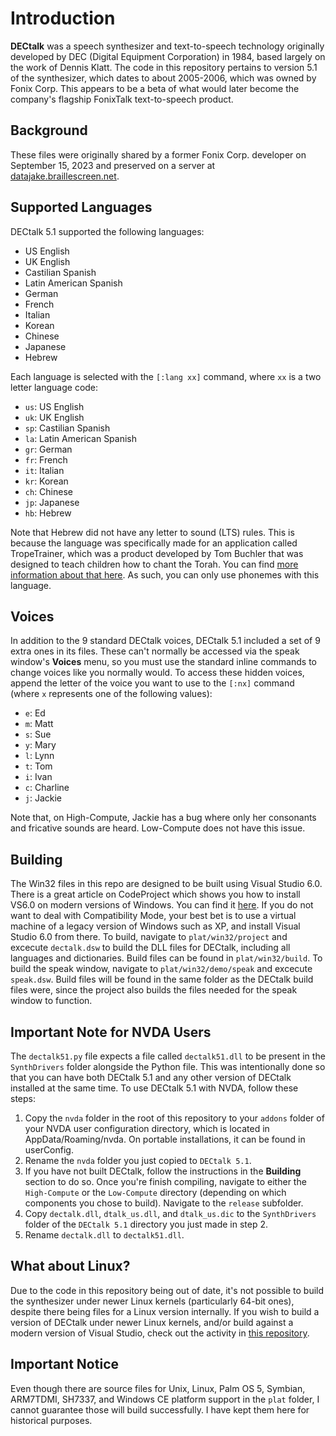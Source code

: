 # Introduction
**DECtalk** was a speech synthesizer and text-to-speech technology originally developed by DEC (Digital Equipment Corporation) in 1984, based largely on the work of Dennis Klatt.
The code in this repository pertains to version 5.1 of the synthesizer, which dates to about 2005-2006, which was owned by Fonix Corp. This appears to be a beta of what would later become the company's flagship FonixTalk text-to-speech product.
## Background
These files were originally shared by a former Fonix Corp. developer on September 15, 2023 and preserved on a server at [datajake.braillescreen.net](https://datajake.braillescreen.net/tts/DECtalk%20source%20code%20archive/).
## Supported Languages
DECtalk 5.1 supported the following languages:
* US English
* UK English
* Castilian Spanish
* Latin American Spanish
* German
* French
* Italian
* Korean
* Chinese
* Japanese
* Hebrew

Each language is selected with the `[:lang xx]` command, where `xx` is a two letter language code:
* `us`: US English
* `uk`: UK English
* `sp`: Castilian Spanish
* `la`: Latin American Spanish
* `gr`: German
* `fr`: French
* `it`: Italian
* `kr`: Korean
* `ch`: Chinese
* `jp`: Japanese
* `hb`: Hebrew

Note that Hebrew did not have any letter to sound (LTS) rules. This is because the language was specifically made for an application called TropeTrainer, which was a product developed by Tom Buchler that was designed to teach children how to chant the Torah. You can find [more information about that here](https://www.inverse.com/input/features/tropetrainer-thomas-buchler-torah-software). As such, you can only use phonemes with this language.
## Voices
In addition to the 9 standard DECtalk voices, DECtalk 5.1 included a set of 9 extra ones in its files.
These can't normally be accessed via the speak window's **Voices** menu, so you must use the standard inline commands to change voices like you normally would.
To access these hidden voices, append the letter of the voice you want to use to the `[:nx]` command (where `x` represents one of the following values):
* `e`: Ed
* `m`: Matt
* `s`: Sue
* `y`: Mary
* `l`: Lynn
* `t`: Tom
* `i`: Ivan
* `c`: Charline
* `j`: Jackie

Note that, on High-Compute, Jackie has a bug where only her consonants and fricative sounds are heard. Low-Compute does not have this issue.
## Building
The Win32 files in this repo are designed to be built using Visual Studio 6.0.
There is a great article on CodeProject which shows you how to install VS6.0 on modern versions of Windows. You can find it [here](https://www.codeproject.com/Articles/1191047/Install-Visual-Studio-on-Windows). If you do not want to deal with Compatibility Mode, your best bet is to use a virtual machine of a legacy version of Windows such as XP,  and install Visual Studio 6.0 from there.
To build, navigate to `plat/win32/project` and excecute `dectalk.dsw` to build the DLL files for DECtalk, including all languages and dictionaries.
Build files can be found in `plat/win32/build`.
To build the speak window, navigate to `plat/win32/demo/speak` and excecute `speak.dsw`. Build files will be found in the same folder as the DECtalk build files were, since the project also builds the files needed for the speak window to function.
## Important Note for NVDA Users
The `dectalk51.py` file expects a file called `dectalk51.dll` to be present in the `SynthDrivers` folder alongside the Python file. This was intentionally done so that you can have both DECtalk 5.1 and any other version of DECtalk installed at the same time.
To use DECtalk 5.1 with NVDA, follow these steps:
1. Copy the `nvda` folder in the root of this repository to your `addons` folder of your NVDA user configuration directory, which is located in AppData/Roaming/nvda. On portable installations, it can be found in userConfig.
2. Rename the `nvda` folder you just copied to `DECtalk 5.1`.
3. If you have not built DECtalk, follow the instructions in the **Building** section to do so. Once you're finish compiling, navigate to either the `High-Compute` or the `Low-Compute` directory (depending on which components you chose to build). Navigate to the `release` subfolder.
4. Copy `dectalk.dll`, `dtalk_us.dll`, and `dtalk_us.dic` to the `SynthDrivers` folder of the `DECtalk 5.1` directory you just made in step 2.
5. Rename `dectalk.dll` to `dectalk51.dll`.

## What about Linux?
Due to the code in this repository being out of date, it's not possible to build the synthesizer under newer Linux kernels (particularly 64-bit ones), despite there being files for a Linux version internally.
If you wish to build a version of DECtalk under newer Linux kernels, and/or build against a modern version of Visual Studio, check out the activity in [this repository](https://www.github.com/dectalk/dectalk).
## Important Notice
Even though there are source files for Unix, Linux, Palm OS 5, Symbian, ARM7TDMI, SH7337, and Windows CE platform support in the `plat` folder, I cannot guarantee those will build successfully. I have kept them here for historical purposes.